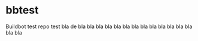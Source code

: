# bbtest
Buildbot test repo
test
bla de bla bla bla bla bla bla bla bla bla
bla bla bla bla bla bla
